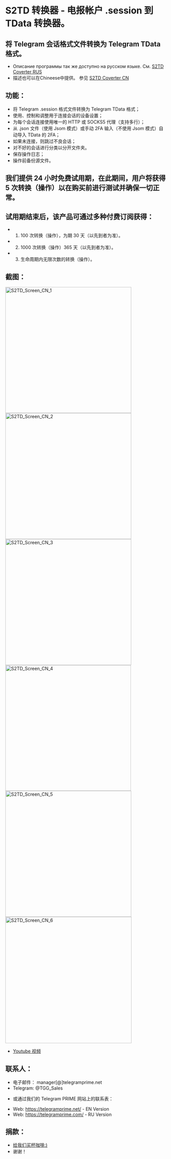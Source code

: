 # S2TD 转换器 - 电报帐户 .session 到 TData 转换器。
## 将 Telegram 会话格式文件转换为 Telegram TData 格式。
 
 * Описание программы так же доступно на русском языке. См. [S2TD Coverter RUS](https://github.com/telegram-prime/Telegram-Session-to-TData-Converter-RU/)
 * 描述也可以在Chineese中提供。 参见 [S2TD Coverter CN](https://github.com/telegram-prime/Telegram-Session-to-TData-Converter-CN)


## 功能：
  - 将 Telegram .session 格式文件转换为 Telegram TData 格式；
  - 使用、控制和调整用于连接会话的设备设置；
  - 为每个会话连接使用唯一的 HTTP 或 SOCKS5 代理（支持多行）；
  - 从 .json 文件（使用 Jsom 模式）或手动 2FA 输入（不使用 Jsom 模式）自动导入 TData 的 2FA；
  - 如果未连接，则跳过不良会话；
  - 对不好的会话进行分类以分开文件夹。
  - 保存操作日志；
  - 操作前备份源文件。


## 我们提供 24 小时免费试用期，在此期间，用户将获得 5 次转换（操作）以在购买前进行测试并确保一切正常。


## 试用期结束后，该产品可通过多种付费订阅获得：
  - 1. 100 次转换（操作），为期 30 天（以先到者为准）。
  - 2. 1000 次转换（操作）365 天（以先到者为准）。
  - 3. 生命周期内无限次数的转换（操作）。


## 截图：

<img width="392" alt="S2TD_Screen_CN_1" src="https://user-images.githubusercontent.com/94137664/200432828-0c1b2c7b-0a74-446f-a9e5-0c49166f7d01.png"> <img width="392" alt="S2TD_Screen_CN_2" src="https://user-images.githubusercontent.com/94137664/200432820-b936ed30-cb25-401f-aede-3d2a137865be.png">
<img width="392" alt="S2TD_Screen_CN_3" src="https://user-images.githubusercontent.com/94137664/200432811-e62383cb-823e-4a09-97b0-6cd55bb9385c.png"> <img width="391" alt="S2TD_Screen_CN_4" src="https://user-images.githubusercontent.com/94137664/200433027-a87ed8a1-c810-4057-9b17-4a3dd6023c33.png">
<img width="392" alt="S2TD_Screen_CN_5" src="https://user-images.githubusercontent.com/94137664/200432787-ffe5d35b-3cd7-4fa3-aa17-545c0089e3b3.png"> <img width="393" alt="S2TD_Screen_CN_6" src="https://user-images.githubusercontent.com/94137664/200432780-99c34082-fb15-4fae-843a-89b7fa11060b.png">


- [Youtube 视频](https://youtu.be/_U3eIo_22J0)


##  联系人：
- 电子邮件： manager[@]telegramprime.net
- Telegram: @TGG_Sales

* 或通过我们的 Telegram PRIME 网站上的联系表：
- Wеb: https://telegramprime.net/ - EN Version
- Wеb: https://telegramprime.com/ - RU Version


## 捐款：
* [给我们买杯咖啡:)](https://commerce.coinbase.com/checkout/a0495346-539e-48df-9b43-880a3b93dc8b)
* 谢谢！
